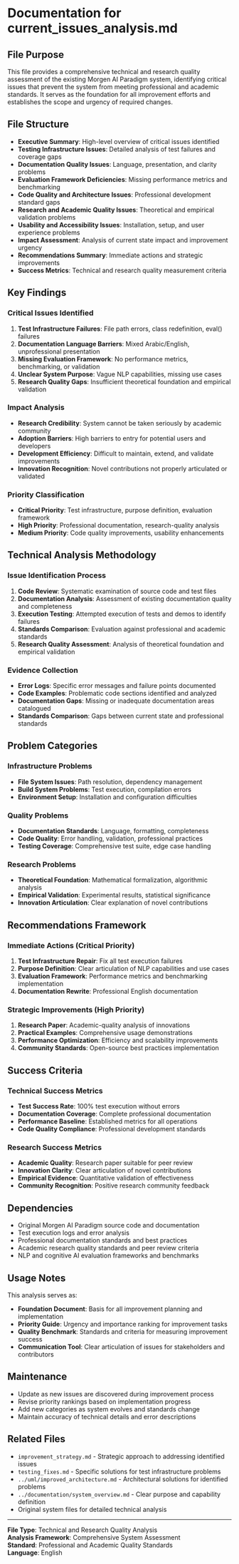 # Documentation for current_issues_analysis.md

## File Purpose
This file provides a comprehensive technical and research quality assessment of the existing Morgen AI Paradigm system, identifying critical issues that prevent the system from meeting professional and academic standards. It serves as the foundation for all improvement efforts and establishes the scope and urgency of required changes.

## File Structure
- **Executive Summary**: High-level overview of critical issues identified
- **Testing Infrastructure Issues**: Detailed analysis of test failures and coverage gaps
- **Documentation Quality Issues**: Language, presentation, and clarity problems
- **Evaluation Framework Deficiencies**: Missing performance metrics and benchmarking
- **Code Quality and Architecture Issues**: Professional development standard gaps
- **Research and Academic Quality Issues**: Theoretical and empirical validation problems
- **Usability and Accessibility Issues**: Installation, setup, and user experience problems
- **Impact Assessment**: Analysis of current state impact and improvement urgency
- **Recommendations Summary**: Immediate actions and strategic improvements
- **Success Metrics**: Technical and research quality measurement criteria

## Key Findings

### Critical Issues Identified
1. **Test Infrastructure Failures**: File path errors, class redefinition, eval() failures
2. **Documentation Language Barriers**: Mixed Arabic/English, unprofessional presentation
3. **Missing Evaluation Framework**: No performance metrics, benchmarking, or validation
4. **Unclear System Purpose**: Vague NLP capabilities, missing use cases
5. **Research Quality Gaps**: Insufficient theoretical foundation and empirical validation

### Impact Analysis
- **Research Credibility**: System cannot be taken seriously by academic community
- **Adoption Barriers**: High barriers to entry for potential users and developers
- **Development Efficiency**: Difficult to maintain, extend, and validate improvements
- **Innovation Recognition**: Novel contributions not properly articulated or validated

### Priority Classification
- **Critical Priority**: Test infrastructure, purpose definition, evaluation framework
- **High Priority**: Professional documentation, research-quality analysis
- **Medium Priority**: Code quality improvements, usability enhancements

## Technical Analysis Methodology

### Issue Identification Process
1. **Code Review**: Systematic examination of source code and test files
2. **Documentation Analysis**: Assessment of existing documentation quality and completeness
3. **Execution Testing**: Attempted execution of tests and demos to identify failures
4. **Standards Comparison**: Evaluation against professional and academic standards
5. **Research Quality Assessment**: Analysis of theoretical foundation and empirical validation

### Evidence Collection
- **Error Logs**: Specific error messages and failure points documented
- **Code Examples**: Problematic code sections identified and analyzed
- **Documentation Gaps**: Missing or inadequate documentation areas catalogued
- **Standards Comparison**: Gaps between current state and professional standards

## Problem Categories

### Infrastructure Problems
- **File System Issues**: Path resolution, dependency management
- **Build System Problems**: Test execution, compilation errors
- **Environment Setup**: Installation and configuration difficulties

### Quality Problems
- **Documentation Standards**: Language, formatting, completeness
- **Code Quality**: Error handling, validation, professional practices
- **Testing Coverage**: Comprehensive test suite, edge case handling

### Research Problems
- **Theoretical Foundation**: Mathematical formalization, algorithmic analysis
- **Empirical Validation**: Experimental results, statistical significance
- **Innovation Articulation**: Clear explanation of novel contributions

## Recommendations Framework

### Immediate Actions (Critical Priority)
1. **Test Infrastructure Repair**: Fix all test execution failures
2. **Purpose Definition**: Clear articulation of NLP capabilities and use cases
3. **Evaluation Framework**: Performance metrics and benchmarking implementation
4. **Documentation Rewrite**: Professional English documentation

### Strategic Improvements (High Priority)
1. **Research Paper**: Academic-quality analysis of innovations
2. **Practical Examples**: Comprehensive usage demonstrations
3. **Performance Optimization**: Efficiency and scalability improvements
4. **Community Standards**: Open-source best practices implementation

## Success Criteria

### Technical Success Metrics
- **Test Success Rate**: 100% test execution without errors
- **Documentation Coverage**: Complete professional documentation
- **Performance Baseline**: Established metrics for all operations
- **Code Quality Compliance**: Professional development standards

### Research Success Metrics
- **Academic Quality**: Research paper suitable for peer review
- **Innovation Clarity**: Clear articulation of novel contributions
- **Empirical Evidence**: Quantitative validation of effectiveness
- **Community Recognition**: Positive research community feedback

## Dependencies
- Original Morgen AI Paradigm source code and documentation
- Test execution logs and error analysis
- Professional documentation standards and best practices
- Academic research quality standards and peer review criteria
- NLP and cognitive AI evaluation frameworks and benchmarks

## Usage Notes
This analysis serves as:
- **Foundation Document**: Basis for all improvement planning and implementation
- **Priority Guide**: Urgency and importance ranking for improvement tasks
- **Quality Benchmark**: Standards and criteria for measuring improvement success
- **Communication Tool**: Clear articulation of issues for stakeholders and contributors

## Maintenance
- Update as new issues are discovered during improvement process
- Revise priority rankings based on implementation progress
- Add new categories as system evolves and standards change
- Maintain accuracy of technical details and error descriptions

## Related Files
- `improvement_strategy.md` - Strategic approach to addressing identified issues
- `testing_fixes.md` - Specific solutions for test infrastructure problems
- `../uml/improved_architecture.md` - Architectural solutions for identified problems
- `../documentation/system_overview.md` - Clear purpose and capability definition
- Original system files for detailed technical analysis

---
**File Type**: Technical and Research Quality Analysis  
**Analysis Framework**: Comprehensive System Assessment  
**Standard**: Professional and Academic Quality Standards  
**Language**: English
